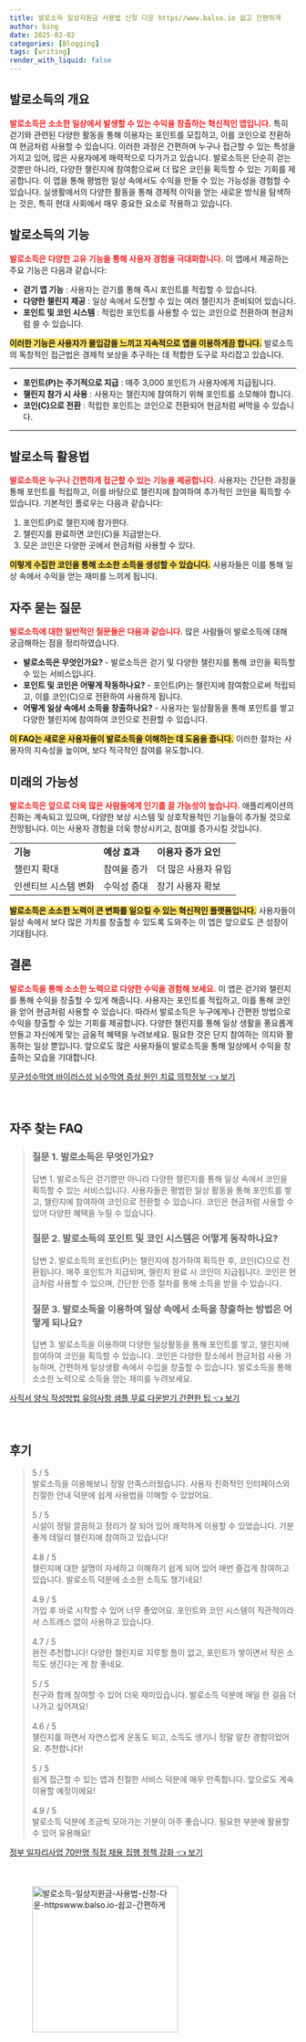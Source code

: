 ```yaml
---
title: 발로소득 일상지원금 사용법 신청 다운 https//www.balso.io 쉽고 간편하게
author: bing
date: 2025-02-02
categories: [Blogging]
tags: [writing]
render_with_liquid: false
---
```



<h2 id='발로소득의 개요'>발로소득의 개요</h2>

<p><b><span style="color: #ee2323;">발로소득은 소소한 일상에서 발생할 수 있는 수익을 창출하는 혁신적인 앱입니다.</span></b> 특히 걷기와 관련된 다양한 활동을 통해 이용자는 포인트를 모집하고, 이를 코인으로 전환하여 현금처럼 사용할 수 있습니다. 이러한 과정은 간편하며 누구나 접근할 수 있는 특성을 가지고 있어, 많은 사용자에게 매력적으로 다가가고 있습니다. 발로소득은 단순히 걷는 것뿐만 아니라, 다양한 챌린지에 참여함으로써 더 많은 코인을 획득할 수 있는 기회를 제공합니다. 이 앱을 통해 평범한 일상 속에서도 수익을 만들 수 있는 가능성을 경험할 수 있습니다. 실생활에서의 다양한 활동을 통해 경제적 이익을 얻는 새로운 방식을 탐색하는 것은, 특히 현대 사회에서 매우 중요한 요소로 작용하고 있습니다.</p>

<h2 id='발로소득의 기능'>발로소득의 기능</h2>

<p><b><span style="color: #ee2323;">발로소득은 다양한 고유 기능을 통해 사용자 경험을 극대화합니다.</span></b> 이 앱에서 제공하는 주요 기능은 다음과 같습니다: 
<ul>
    <li><b>걷기 앱 기능</b> : 사용자는 걷기를 통해 즉시 포인트를 적립할 수 있습니다.</li>
    <li><b>다양한 챌린지 제공</b> : 일상 속에서 도전할 수 있는 여러 챌린지가 준비되어 있습니다.</li>
    <li><b>포인트 및 코인 시스템</b> : 적립한 포인트를 사용할 수 있는 코인으로 전환하여 현금처럼 쓸 수 있습니다.</li>
</ul>
<b><span style="background-color: #ffe066;">이러한 기능은 사용자가 몰입감을 느끼고 지속적으로 앱을 이용하게끔 합니다.</span></b> 발로소득의 독창적인 접근법은 경제적 보상을 추구하는 데 적합한 도구로 자리잡고 있습니다.</p>

<hr />

<ul>
    <li><b>포인트(P)는 주기적으로 지급</b> : 매주 3,000 포인트가 사용자에게 지급됩니다.</li>
    <li><b>챌린지 참가 시 사용</b> : 사용자는 챌린지에 참여하기 위해 포인트를 소모해야 합니다.</li>
    <li><b>코인(C)으로 전환</b> : 적립한 포인트는 코인으로 전환되어 현금처럼 써먹을 수 있습니다.</li>
</ul>

<hr />

<h2 id='발로소득 활용법'>발로소득 활용법</h2>

<p><b><span style="color: #ee2323;">발로소득은 누구나 간편하게 접근할 수 있는 기능을 제공합니다.</span></b> 사용자는 간단한 과정을 통해 포인트를 적립하고, 이를 바탕으로 챌린지에 참여하여 추가적인 코인을 획득할 수 있습니다. 기본적인 플로우는 다음과 같습니다:
<ol>
    <li>포인트(P)로 챌린지에 참가한다.</li>
    <li>챌린지를 완료하면 코인(C)을 지급받는다.</li>
    <li>모은 코인은 다양한 곳에서 현금처럼 사용할 수 있다.</li>
</ol>
<b><span style="background-color: #ffe066;">이렇게 수집한 코인을 통해 소소한 소득을 생성할 수 있습니다.</span></b> 사용자들은 이를 통해 일상 속에서 수익을 얻는 재미를 느끼게 됩니다.</p>

<h2 id='자주 묻는 질문'>자주 묻는 질문</h2>

<p><b><span style="color: #ee2323;">발로소득에 대한 일반적인 질문들은 다음과 같습니다.</span></b> 많은 사람들이 발로소득에 대해 궁금해하는 점을 정리하였습니다.
<ul>
    <li><b>발로소득은 무엇인가요?</b> - 발로소득은 걷기 및 다양한 챌린지를 통해 코인을 획득할 수 있는 서비스입니다.</li>
    <li><b>포인트 및 코인은 어떻게 작동하나요?</b> - 포인트(P)는 챌린지에 참여함으로써 적립되고, 이를 코인(C)으로 전환하여 사용하게 됩니다.</li>
    <li><b>어떻게 일상 속에서 소득을 창출하나요?</b> - 사용자는 일상활동을 통해 포인트를 쌓고 다양한 챌린지에 참여하여 코인으로 전환할 수 있습니다.</li>
</ul>
<b><span style="background-color: #ffe066;">이 FAQ는 새로운 사용자들이 발로소득을 이해하는 데 도움을 줍니다.</span></b> 이러한 절차는 사용자의 지속성을 높이며, 보다 적극적인 참여를 유도합니다.</p>

<h2 id='미래의 가능성'>미래의 가능성</h2>

<p><b><span style="color: #ee2323;">발로소득은 앞으로 더욱 많은 사람들에게 인기를 끌 가능성이 높습니다.</span></b> 애플리케이션의 진화는 계속되고 있으며, 다양한 보상 시스템 및 상호작용적인 기능들이 추가될 것으로 전망됩니다. 이는 사용자 경험을 더욱 향상시키고, 참여를 증가시킬 것입니다.
<table>
    <tr>
        <td><b>기능</b></td>
        <td><b>예상 효과</b></td>
        <td><b>이용자 증가 요인</b></td>
    </tr>
    <tr>
        <td>챌린지 확대</td>
        <td>참여율 증가</td>
        <td>더 많은 사용자 유입</td>
    </tr>
    <tr>
        <td>인센티브 시스템 변화</td>
        <td>수익성 증대</td>
        <td>장기 사용자 확보</td>
    </tr>
</table>
<b><span style="background-color: #ffe066;">발로소득은 소소한 노력이 큰 변화를 일으킬 수 있는 혁신적인 플랫폼입니다.</span></b> 사용자들이 일상 속에서 보다 많은 가치를 창출할 수 있도록 도와주는 이 앱은 앞으로도 큰 성장이 기대됩니다.</p>

<h2 id='결론'>결론</h2>

<p><b><span style="color: #ee2323;">발로소득을 통해 소소한 노력으로 다양한 수익을 경험해 보세요.</span></b> 이 앱은 걷기와 챌린지를 통해 수익을 창출할 수 있게 해줍니다. 사용자는 포인트를 적립하고, 이를 통해 코인을 얻어 현금처럼 사용할 수 있습니다. 따라서 발로소득은 누구에게나 간편한 방법으로 수익을 창출할 수 있는 기회를 제공합니다. 다양한 챌린지를 통해 일상 생활을 풍요롭게 만들고 자신에게 맞는 금융적 혜택을 누려보세요. 필요한 것은 단지 참여하는 의지와 활동하는 일상 뿐입니다. 앞으로도 많은 사용자들이 발로소득을 통해 일상에서 수익을 창출하는 모습을 기대합니다.</p>


<p><a class="click-button" title="무균성수막염 바이러스성 뇌수막염 증상 원인 치료 의학정보" href="https://aptwhite.github.io/posts/%EB%AC%B4%EA%B7%A0%EC%84%B1%EC%88%98%EB%A7%89%EC%97%BC-%EB%B0%94%EC%9D%B4%EB%9F%AC%EC%8A%A4%EC%84%B1-%EB%87%8C%EC%88%98%EB%A7%89%EC%97%BC-%EC%A6%9D%EC%83%81-%EC%9B%90%EC%9D%B8-%EC%B9%98%EB%A3%8C-%EC%9D%98%ED%95%99%EC%A0%95%EB%B3%B4/" rel="dofollow">무균성수막염 바이러스성 뇌수막염 증상 원인 치료 의학정보 👈 보기</a></p><br>
<h2 id='자주_찾는_FAQ'>자주 찾는 FAQ</h2>
<div itemscope="" itemtype="https://schema.org/FAQPage"> 
<blockquote> 
<div itemscope="" itemprop="mainEntity" itemtype="https://schema.org/Question"> 
<h3 itemprop="name">질문 1. 발로소득은 무엇인가요? </h3> 
<div itemscope="" itemprop="acceptedAnswer" itemtype="https://schema.org/Answer"> 
<span itemprop="text"> 
<p>답변 1. 발로소득은 걷기뿐만 아니라 다양한 챌린지를 통해 일상 속에서 코인을 획득할 수 있는 서비스입니다. 사용자들은 평범한 일상 활동을 통해 포인트를 쌓고, 챌린지에 참여하여 코인으로 전환할 수 있습니다. 코인은 현금처럼 사용할 수 있어 다양한 혜택을 누릴 수 있습니다.</p> 
</span> 
</div> 
</div> 

<div itemscope="" itemprop="mainEntity" itemtype="https://schema.org/Question"> 
<h3 itemprop="name">질문 2. 발로소득의 포인트 및 코인 시스템은 어떻게 동작하나요? </h3> 
<div itemscope="" itemprop="acceptedAnswer" itemtype="https://schema.org/Answer"> 
<span itemprop="text"> 
<p>답변 2. 발로소득의 포인트(P)는 챌린지에 참가하여 획득한 후, 코인(C)으로 전환됩니다. 매주 포인트가 지급되며, 챌린지 완료 시 코인이 지급됩니다. 코인은 현금처럼 사용할 수 있으며, 간단한 인증 절차를 통해 소득을 받을 수 있습니다.</p> 
</span> 
</div> 
</div> 

<div itemscope="" itemprop="mainEntity" itemtype="https://schema.org/Question"> 
<h3 itemprop="name">질문 3. 발로소득을 이용하여 일상 속에서 소득을 창출하는 방법은 어떻게 되나요?</h3> 
<div itemscope="" itemprop="acceptedAnswer" itemtype="https://schema.org/Answer"> 
<span itemprop="text"> 
<p>답변 3. 발로소득을 이용하여 다양한 일상활동을 통해 포인트를 쌓고, 챌린지에 참여하여 코인을 획득할 수 있습니다. 코인은 다양한 장소에서 현금처럼 사용 가능하며, 간편하게 일상생활 속에서 수입을 창출할 수 있습니다. 발로소득을 통해 소소한 노력으로 소득을 얻는 재미를 누려보세요.</p> 
</span> 
</div> 
</div> 

</blockquote> 
</div>
<p><a class="click-button" title="사직서 양식 작성방법 유의사항 샘플 무료 다운받기 간편한 팁" href="https://aptwhite.github.io/posts/%EC%82%AC%EC%A7%81%EC%84%9C-%EC%96%91%EC%8B%9D-%EC%9E%91%EC%84%B1%EB%B0%A9%EB%B2%95-%EC%9C%A0%EC%9D%98%EC%82%AC%ED%95%AD-%EC%83%98%ED%94%8C-%EB%AC%B4%EB%A3%8C-%EB%8B%A4%EC%9A%B4%EB%B0%9B%EA%B8%B0-%EA%B0%84%ED%8E%B8%ED%95%9C-%ED%8C%81/" rel="dofollow">사직서 양식 작성방법 유의사항 샘플 무료 다운받기 간편한 팁 👈 보기</a></p><br>
<h2 id='후기'>후기</h2>
<div itemscope itemtype="https://schema.org/Product">
  <blockquote>
  <div itemprop="review" itemscope itemtype="https://schema.org/Review">
      <div itemprop="reviewRating" itemscope itemtype="https://schema.org/Rating"> <span itemprop="ratingValue">5</span> / <span itemprop="bestRating">5</span> </div>
      <span itemprop="reviewBody">발로소득을 이용해보니 정말 만족스러웠습니다. 사용자 친화적인 인터페이스와 친절한 안내 덕분에 쉽게 사용법을 이해할 수 있었어요. </span>
  </div>
  <br>
  <div itemprop="review" itemscope itemtype="https://schema.org/Review">
      <div itemprop="reviewRating" itemscope itemtype="https://schema.org/Rating"> <span itemprop="ratingValue">5</span> / <span itemprop="bestRating">5</span> </div>
      <span itemprop="reviewBody">시설이 정말 깔끔하고 정리가 잘 되어 있어 쾌적하게 이용할 수 있었습니다. 기분 좋게 데일리 챌린지에 참여하고 있습니다!</span>
  </div>
  <br>
  <div itemprop="review" itemscope itemtype="https://schema.org/Review">
      <div itemprop="reviewRating" itemscope itemtype="https://schema.org/Rating"> <span itemprop="ratingValue">4.8</span> / <span itemprop="bestRating">5</span> </div>
      <span itemprop="reviewBody">챌린지에 대한 설명이 자세하고 이해하기 쉽게 되어 있어 매번 즐겁게 참여하고 있습니다. 발로소득 덕분에 소소한 소득도 챙기네요!</span>
  </div>
  <br>
  <div itemprop="review" itemscope itemtype="https://schema.org/Review">
      <div itemprop="reviewRating" itemscope itemtype="https://schema.org/Rating"> <span itemprop="ratingValue">4.9</span> / <span itemprop="bestRating">5</span> </div>
      <span itemprop="reviewBody">가입 후 바로 시작할 수 있어 너무 좋았어요. 포인트와 코인 시스템이 직관적이라서 스트레스 없이 사용하고 있습니다.</span>
  </div>
  <br>
  <div itemprop="review" itemscope itemtype="https://schema.org/Review">
      <div itemprop="reviewRating" itemscope itemtype="https://schema.org/Rating"> <span itemprop="ratingValue">4.7</span> / <span itemprop="bestRating">5</span> </div>
      <span itemprop="reviewBody">완전 추천합니다! 다양한 챌린지로 지루할 틈이 없고, 포인트가 쌓이면서 작은 소득도 생긴다는 게 참 좋네요.</span>
  </div>
  <br>
  <div itemprop="review" itemscope itemtype="https://schema.org/Review">
      <div itemprop="reviewRating" itemscope itemtype="https://schema.org/Rating"> <span itemprop="ratingValue">5</span> / <span itemprop="bestRating">5</span> </div>
      <span itemprop="reviewBody">친구와 함께 참여할 수 있어 더욱 재미있습니다. 발로소득 덕분에 매일 한 걸음 더 나가고 싶어져요!</span>
  </div>
  <br>
  <div itemprop="review" itemscope itemtype="https://schema.org/Review">
      <div itemprop="reviewRating" itemscope itemtype="https://schema.org/Rating"> <span itemprop="ratingValue">4.6</span> / <span itemprop="bestRating">5</span> </div>
      <span itemprop="reviewBody">챌린지를 하면서 자연스럽게 운동도 되고, 소득도 생기니 정말 알찬 경험이었어요. 추천합니다!</span>
  </div>
  <br>
  <div itemprop="review" itemscope itemtype="https://schema.org/Review">
      <div itemprop="reviewRating" itemscope itemtype="https://schema.org/Rating"> <span itemprop="ratingValue">5</span> / <span itemprop="bestRating">5</span> </div>
      <span itemprop="reviewBody">쉽게 접근할 수 있는 앱과 친절한 서비스 덕분에 매우 만족합니다. 앞으로도 계속 이용할 예정이에요!</span>
  </div>
  <br>
  <div itemprop="review" itemscope itemtype="https://schema.org/Review">
      <div itemprop="reviewRating" itemscope itemtype="https://schema.org/Rating"> <span itemprop="ratingValue">4.9</span> / <span itemprop="bestRating">5</span> </div>
      <span itemprop="reviewBody">발로소득 덕분에 조금씩 모아가는 기분이 아주 좋습니다. 필요한 부분에 활용할 수 있어 유용해요!</span>
  </div>
  </blockquote>
</div>
<p><a class="click-button" title="정부 일자리사업 70만명 직접 채용 집행 정책 강화" href="https://aptwhite.github.io/posts/%EC%A0%95%EB%B6%80-%EC%9D%BC%EC%9E%90%EB%A6%AC%EC%82%AC%EC%97%85-70%EB%A7%8C%EB%AA%85-%EC%A7%81%EC%A0%91-%EC%B1%84%EC%9A%A9-%EC%A7%91%ED%96%89-%EC%A0%95%EC%B1%85-%EA%B0%95%ED%99%94/" rel="dofollow">정부 일자리사업 70만명 직접 채용 집행 정책 강화 👈 보기</a></p><br>
<figure class="image"><img src="https://aptwhite.github.io/assets/img/thumbnail/발로소득-일상지원금-사용법-신청-다운-httpswww.balso.io-쉽고-간편하게.webp" alt="발로소득-일상지원금-사용법-신청-다운-httpswww.balso.io-쉽고-간편하게" width="256" height="256"></figure>